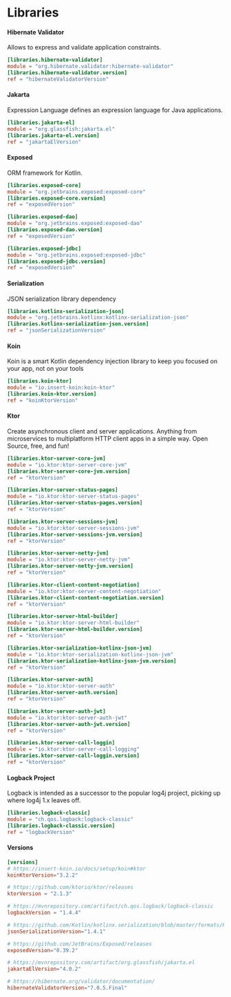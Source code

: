 Libraries
===

#### Hibernate Validator

Allows to express and validate application constraints.

```toml title="Version Catalogs"
[libraries.hibernate-validator]
module = "org.hibernate.validator:hibernate-validator"
[libraries.hibernate-validator.version]
ref = "hibernateValidatorVersion"
```

#### Jakarta

Expression Language defines an expression language for Java applications.

```toml title="Version Catalogs"
[libraries.jakarta-el]
module = "org.glassfish:jakarta.el"
[libraries.jakarta-el.version]
ref = "jakartaElVersion"
```

#### Exposed

ORM framework for Kotlin.

```toml title="Version Catalogs"
[libraries.exposed-core]
module = "org.jetbrains.exposed:exposed-core"
[libraries.exposed-core.version]
ref = "exposedVersion"

[libraries.exposed-dao]
module = "org.jetbrains.exposed:exposed-dao"
[libraries.exposed-dao.version]
ref = "exposedVersion"

[libraries.exposed-jdbc]
module = "org.jetbrains.exposed:exposed-jdbc"
[libraries.exposed-jdbc.version]
ref = "exposedVersion"
```

#### Serialization

JSON serialization library dependency

```toml title="Version Catalogs"
[libraries.kotlinx-serialization-json]
module = "org.jetbrains.kotlinx:kotlinx-serialization-json"
[libraries.kotlinx-serialization-json.version]
ref = "jsonSerializationVersion"
```

#### Koin

Koin is a smart Kotlin dependency injection library to keep you focused on your app, not on your tools

```toml title="Version Catalogs"
[libraries.koin-ktor]
module = "io.insert-koin:koin-ktor"
[libraries.koin-ktor.version]
ref = "koinKtorVersion"
```

#### Ktor

Create asynchronous client and server applications. Anything from microservices to multiplatform HTTP client apps in a simple way. Open Source, free, and fun!

```toml title="Version Catalogs"
[libraries.ktor-server-core-jvm]
module = "io.ktor:ktor-server-core-jvm"
[libraries.ktor-server-core-jvm.version]
ref = "ktorVersion"

[libraries.ktor-server-status-pages]
module = "io.ktor:ktor-server-status-pages"
[libraries.ktor-server-status-pages.version]
ref = "ktorVersion"

[libraries.ktor-server-sessions-jvm]
module = "io.ktor:ktor-server-sessions-jvm"
[libraries.ktor-server-sessions-jvm.version]
ref = "ktorVersion"

[libraries.ktor-server-netty-jvm]
module = "io.ktor:ktor-server-netty-jvm"
[libraries.ktor-server-netty-jvm.version]
ref = "ktorVersion"

[libraries.ktor-client-content-negotiation]
module = "io.ktor:ktor-server-content-negotiation"
[libraries.ktor-client-content-negotiation.version]
ref = "ktorVersion"

[libraries.ktor-server-html-builder]
module = "io.ktor:ktor-server-html-builder"
[libraries.ktor-server-html-builder.version]
ref = "ktorVersion"

[libraries.ktor-serialization-kotlinx-json-jvm]
module = "io.ktor:ktor-serialization-kotlinx-json-jvm"
[libraries.ktor-serialization-kotlinx-json-jvm.version]
ref = "ktorVersion"

[libraries.ktor-server-auth]
module = "io.ktor:ktor-server-auth"
[libraries.ktor-server-auth.version]
ref = "ktorVersion"

[libraries.ktor-server-auth-jwt]
module = "io.ktor:ktor-server-auth-jwt"
[libraries.ktor-server-auth-jwt.version]
ref = "ktorVersion"

[libraries.ktor-server-call-loggin]
module = "io.ktor:ktor-server-call-logging"
[libraries.ktor-server-call-loggin.version]
ref = "ktorVersion"
```

#### Logback Project

Logback is intended as a successor to the popular log4j project, picking up where log4j 1.x leaves off.

```toml title="Version Catalogs"
[libraries.logback-classic]
module = "ch.qos.logback:logback-classic"
[libraries.logback-classic.version]
ref = "logbackVersion"
```

#### Versions

```toml
[versions]
# https://insert-koin.io/docs/setup/koin#ktor
koinKtorVersion="3.2.2"

# https://github.com/ktorio/ktor/releases
ktorVersion = "2.1.3"

# https://mvnrepository.com/artifact/ch.qos.logback/logback-classic
logbackVersion = "1.4.4"

# https://github.com/Kotlin/kotlinx.serialization/blob/master/formats/README.md#json
jsonSerializationVersion="1.4.1"

# https://github.com/JetBrains/Exposed/releases
exposedVersion="0.39.2"

# https://mvnrepository.com/artifact/org.glassfish/jakarta.el
jakartaElVersion="4.0.2"

# https://hibernate.org/validator/documentation/
hibernateValidatorVersion="7.0.5.Final"
```